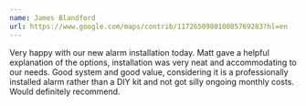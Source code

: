 ```yaml
---
name: James Blandford
url: https://www.google.com/maps/contrib/117265098010085769283?hl=en
---
```


Very happy with our new alarm installation today. Matt gave a helpful explanation of the options, installation was very neat and accommodating to our needs. Good system and good value, considering it is a professionally installed alarm rather than a DIY kit and not got silly ongoing monthly costs. Would definitely recommend.
